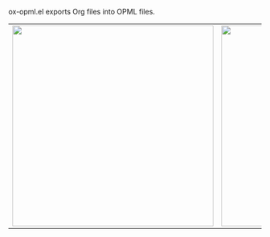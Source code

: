 ox-opml.el exports Org files into OPML files.

<table width="100%">
  <tr>
    <td><img src="http://files.davising.com/2014/03/01/nba-org.png" height="400"/></td>
    <td><img src="http://files.davising.com/2014/03/01/nba-opml.png" height="400"/></td>
  </tr>
</table>
